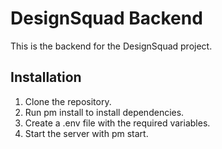 # DesignSquad Backend

This is the backend for the DesignSquad project.

## Installation

1. Clone the repository.
2. Run 
pm install to install dependencies.
3. Create a .env file with the required variables.
4. Start the server with 
pm start.
